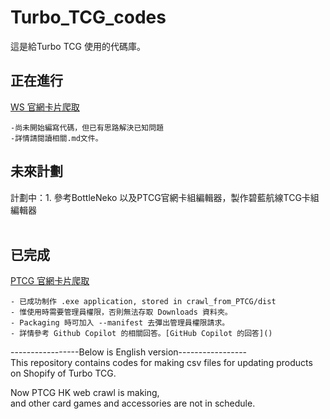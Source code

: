 # Turbo_TCG_codes
這是給Turbo TCG 使用的代碼庫。  
## 正在進行
[WS 官網卡片爬取](https://github.com/HeHeSheep/Turbo_TCG_codes/blob/main/crawl_from_WS/crawl_from_WS_README.md)
    
    -尚未開始編寫代碼，但已有思路解決已知問題
    -詳情請閱讀相關.md文件。    

## 未來計劃  

計劃中：1. 參考BottleNeko 以及PTCG官網卡組編輯器，製作碧藍航線TCG卡組編輯器
<br />
<br />

## 已完成
[PTCG 官網卡片爬取](https://github.com/HeHeSheep/Turbo_TCG_codes/blob/6be9f8e03a966ea5dd5879f339e1aa07dd7f9e76/crawl_from_PTCG/PTCG_Crawl_README.md)

    - 已成功制作 .exe application, stored in crawl_from_PTCG/dist
    - 惟使用時需要管理員權限，否則無法存取 Downloads 資料夾。
    - Packaging 時可加入 --manifest 去彈出管理員權限請求。
    - 詳情參考 Github Copilot 的相關回答。[GitHub Copilot 的回答]()
-----------------Below is English version-----------------  
This repository contains codes for making csv files for updating products on Shopify of 
Turbo TCG.  

Now PTCG HK web crawl is making,  
and other card games and accessories are not in schedule.
